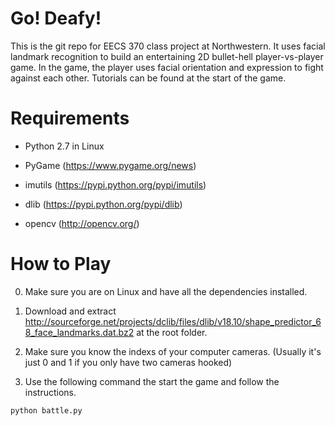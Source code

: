 # Go! Deafy!

This is the git repo for EECS 370 class project at Northwestern. It uses facial landmark recognition to build an entertaining 2D bullet-hell player-vs-player game. In the game, the player uses facial orientation and expression to fight against each other. Tutorials can be found at the start of the game. 

# Requirements

- Python 2.7 in Linux

- PyGame (https://www.pygame.org/news)

- imutils (https://pypi.python.org/pypi/imutils)

- dlib (https://pypi.python.org/pypi/dlib)

- opencv (http://opencv.org/)

# How to Play

0. Make sure you are on Linux and have all the dependencies installed. 

1. Download and extract
http://sourceforge.net/projects/dclib/files/dlib/v18.10/shape_predictor_68_face_landmarks.dat.bz2
at the root folder.

2. Make sure you know the indexs of your computer cameras. (Usually it's just 0 and 1 if you only have two cameras hooked)

3. Use the following command the start the game and follow the instructions. 
```
python battle.py
```
